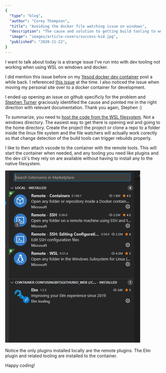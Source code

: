 ```yaml
---
{
  "type": "blog",
  "author": "Corey Thompson",
  "title": "Avoiding the docker file watching issue on windows",
  "description": "The cause and solution to getting build tooling to work on save again with docker.",
  "image": "images/article-covers/success-kid.jpg",
  "published": "2020-11-22",
}
---
```


I want to talk about today is a strange issue I've run into with dev tooling not working when using WSL on windows and docker.

I did mention this issue before on my [Yesod docker dev container](/blog/yesod-docker-dev-container) post a while back. I referenced [this issue](https://github.com/docker/for-win/issues/5530) at the time.  I also noticed the issue when moving my personal site over to a docker container for development.

I ended up opening an issue on github specificly for the problem and [Stephen Turner](https://github.com/docker/for-win/issues/8276#issuecomment-688709919) graciously identified the cause and pointed me in the right direction with relevant documentation. Thank you again, Stephen :)

To summarize, you need to [host the code from the WSL filesystem](https://docs.docker.com/docker-for-windows/wsl/). Not a windows directory. The easiest way to get there is opening wsl and going to the home directory. Create the project the project or clone a repo to a folder inside the linux file system and the file watchers will actually work corectly so that change detection of the build tools can trigger rebuilds properly.

I like to then attach vscode to the container with the remote tools. This will start the container when needed, and any tooling you need like plugins and the dev cli's they rely on are available without having to install any to the native filesystem.

![Remote plugins only](/images/only-remote-plugins.png)

Notice the only plugins installed locally are the remote plugins. The Elm plugin and related tooling are installed to the container.

Happy coding!